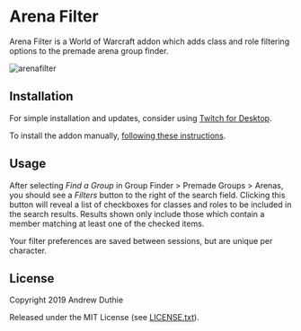 Arena Filter
============

Arena Filter is a World of Warcraft addon which adds class and role filtering options to the premade arena group finder.

![arenafilter](https://user-images.githubusercontent.com/1779930/63533525-f42cc480-c4da-11e9-9595-eb8595515356.jpg)

## Installation

For simple installation and updates, consider using [Twitch for Desktop](https://www.twitch.tv/downloads).

To install the addon manually, [following these instructions](https://us.battle.net/forums/en/wow/topic/1536706542#1).

## Usage

After selecting _Find a Group_ in Group Finder > Premade Groups > Arenas, you should see a _Filters_ button to the right of the search field. Clicking this button will reveal a list of checkboxes for classes and roles to be included in the search results. Results shown only include those which contain a member matching at least one of the checked items.

Your filter preferences are saved between sessions, but are unique per character.

## License

Copyright 2019 Andrew Duthie

Released under the MIT License (see [LICENSE.txt](./LICENSE.txt)).